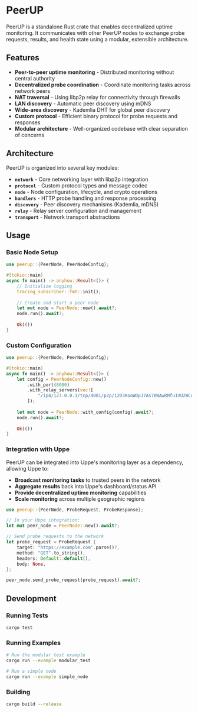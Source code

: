 # PeerUP

PeerUP is a standalone Rust crate that enables decentralized uptime monitoring. It communicates with other PeerUP nodes to exchange probe requests, results, and health state using a modular, extensible architecture.

## Features

- **Peer-to-peer uptime monitoring** - Distributed monitoring without central authority
- **Decentralized probe coordination** - Coordinate monitoring tasks across network peers
- **NAT traversal** - Using libp2p relay for connectivity through firewalls
- **LAN discovery** - Automatic peer discovery using mDNS
- **Wide-area discovery** - Kademlia DHT for global peer discovery
- **Custom protocol** - Efficient binary protocol for probe requests and responses
- **Modular architecture** - Well-organized codebase with clear separation of concerns

## Architecture

PeerUP is organized into several key modules:

- **`network`** - Core networking layer with libp2p integration
- **`protocol`** - Custom protocol types and message codec
- **`node`** - Node configuration, lifecycle, and crypto operations
- **`handlers`** - HTTP probe handling and response processing
- **`discovery`** - Peer discovery mechanisms (Kademlia, mDNS)
- **`relay`** - Relay server configuration and management
- **`transport`** - Network transport abstractions

## Usage

### Basic Node Setup

```rust
use peerup::{PeerNode, PeerNodeConfig};

#[tokio::main]
async fn main() -> anyhow::Result<()> {
    // Initialize logging
    tracing_subscriber::fmt::init();
    
    // Create and start a peer node
    let mut node = PeerNode::new().await?;
    node.run().await?;
    
    Ok(())
}
```

### Custom Configuration

```rust
use peerup::{PeerNode, PeerNodeConfig};

#[tokio::main]
async fn main() -> anyhow::Result<()> {
    let config = PeerNodeConfig::new()
        .with_port(8080)
        .with_relay_servers(vec![
            "/ip4/127.0.0.1/tcp/4001/p2p/12D3KooWDpJ7As7BWAwRMfu1VU2WCqNjvq387JEYKDBj4kx6nXTN".parse()?,
        ]);
    
    let mut node = PeerNode::with_config(config).await?;
    node.run().await?;
    
    Ok(())
}
```

### Integration with Uppe

PeerUP can be integrated into Uppe's monitoring layer as a dependency, allowing Uppe to:

- **Broadcast monitoring tasks** to trusted peers in the network
- **Aggregate results** back into Uppe's dashboard/status API
- **Provide decentralized uptime monitoring** capabilities
- **Scale monitoring** across multiple geographic regions

```rust
use peerup::{PeerNode, ProbeRequest, ProbeResponse};

// In your Uppe integration:
let mut peer_node = PeerNode::new().await?;

// Send probe requests to the network
let probe_request = ProbeRequest {
    target: "https://example.com".parse()?,
    method: "GET".to_string(),
    headers: Default::default(),
    body: None,
};

peer_node.send_probe_request(probe_request).await?;
```

## Development

### Running Tests

```bash
cargo test
```

### Running Examples

```bash
# Run the modular test example
cargo run --example modular_test

# Run a simple node
cargo run --example simple_node
```

### Building

```bash
cargo build --release
```
